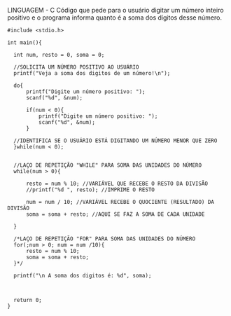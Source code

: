 LINGUAGEM - C
Código que pede para o usuário digitar um número inteiro positivo e o 
programa informa quanto é a soma dos dígitos desse número.

  
  
    #include <stdio.h>
    
    int main(){
      
      int num, resto = 0, soma = 0;
      
      //SOLICITA UM NÚMERO POSITIVO AO USUÁRIO
      printf("Veja a soma dos digitos de um número!\n");
     
      do{
          printf("Digite um número positivo: ");
          scanf("%d", &num);
          
          if(num < 0){
              printf("Digite um número positivo: ");
              scanf("%d", &num);
          }
      
      //IDENTIFICA SE O USUÁRIO ESTÁ DIGITANDO UM NÚMERO MENOR QUE ZERO
      }while(num < 0);
      
      
      //LAÇO DE REPETIÇÃO "WHILE" PARA SOMA DAS UNIDADES DO NÚMERO
      while(num > 0){
          
          resto = num % 10; //VARIÁVEL QUE RECEBE O RESTO DA DIVISÃO
          //printf("%d ", resto); //IMPRIME O RESTO
         
          num = num / 10; //VARIÁVEL RECEBE O QUOCIENTE (RESULTADO) DA DIVISÃO
          soma = soma + resto; //AQUI SE FAZ A SOMA DE CADA UNIDADE
          
      }
      
      /*LAÇO DE REPETIÇÃO "FOR" PARA SOMA DAS UNIDADES DO NÚMERO
      for(;num > 0; num = num /10){
          resto = num % 10;
          soma = soma + resto;
      }*/
      
      printf("\n A soma dos digitos é: %d", soma);
      
      
  
      return 0;
    }
